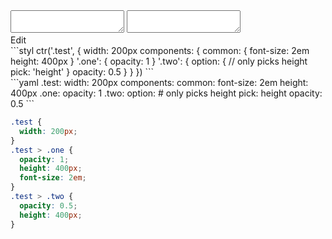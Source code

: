 <div data-size="420" class="code-cont" data-example="pick">
    <div class="code">
        <div class="code-wrap">
            <textarea id="stylus"></textarea>
            <textarea id="css"></textarea>
            <div class="edit-code">
                <span>Edit</span>
            </div>
        </div>
    </div>
</div>


<div data-size="420" data-examples="stylus"></div>
```styl
ctr('.test', {
  width: 200px
  components: {
    common: {
      font-size: 2em
      height: 400px
    }
    '.one': {
      opacity: 1
    }
    '.two': {
      option: {
        // only picks height
        pick: 'height'
      }
      opacity: 0.5
    }
  }
})
```

<div data-size="420" data-examples="yaml"></div>
```yaml
.test:
  width: 200px
  components:
    common:
      font-size: 2em
      height: 400px
    .one:
      opacity: 1
    .two:
      option:
        # only picks height
        pick: height
      opacity: 0.5
```

```css
.test {
  width: 200px;
}
.test > .one {
  opacity: 1;
  height: 400px;
  font-size: 2em;
}
.test > .two {
  opacity: 0.5;
  height: 400px;
}
```
<div class="cf"></div>
